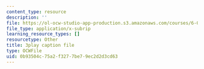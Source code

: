 ```yaml
---
content_type: resource
description: ''
file: https://ol-ocw-studio-app-production.s3.amazonaws.com/courses/6-01sc-introduction-to-electrical-engineering-and-computer-science-i-spring-2011/0b93504c75a2f3277be79ec2d2d3cd63_yWQYXEjxAnk.srt
file_type: application/x-subrip
learning_resource_types: []
resourcetype: Other
title: 3play caption file
type: OCWFile
uid: 0b93504c-75a2-f327-7be7-9ec2d2d3cd63
---
```

